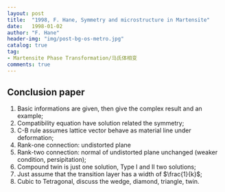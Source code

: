 ```yaml
---
layout: post
title:  "1998, F. Hane, Symmetry and microstructure in Martensite"
date:   1998-01-02
author: "F. Hane"
header-img: "img/post-bg-os-metro.jpg"
catalog: true
tag:
- Martensite Phase Transformation/马氏体相变
comments: true
---
```

Conclusion paper
-----------

1. Basic informations are given, then give the complex result and an example;
2. Compatibility equation have solution related the symmetry;
3. C-B rule assumes lattice vector behave as material line under deformation;
4. Rank-one connection: undistorted plane
5. Rank-two connection: normal of undistorted plane unchanged (weaker condition, persipitation);
6. Compound twin is just one solution, Type I and II two solutions;
7. Just assume that the transition layer has a width of $\frac{1}{k}$;
8. Cubic to Tetragonal, discuss the wedge, diamond, triangle, twin.

